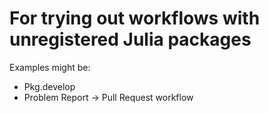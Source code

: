 # For trying out workflows with unregistered Julia packages

Examples might be:
- Pkg.develop
- Problem Report -> Pull Request workflow

